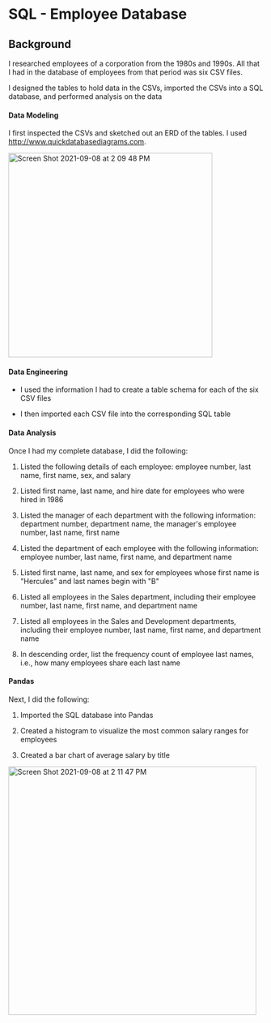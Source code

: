 # SQL - Employee Database

## Background

I researched employees of a corporation from the 1980s and 1990s. All that I had in the database of employees from that period was six CSV files.

I designed the tables to hold data in the CSVs, imported the CSVs into a SQL database, and performed analysis on the data

#### Data Modeling

I first inspected the CSVs and sketched out an ERD of the tables. I used http://www.quickdatabasediagrams.com.

<img width="403" margin ="400" alt="Screen Shot 2021-09-08 at 2 09 48 PM" src="https://user-images.githubusercontent.com/79863465/132570375-7006a96d-087d-4f79-96a1-71294f60adf9.png">

#### Data Engineering

* I used the information I had to create a table schema for each of the six CSV files

* I then imported each CSV file into the corresponding SQL table

#### Data Analysis

Once I had my complete database, I did the following:

1. Listed the following details of each employee: employee number, last name, first name, sex, and salary

2. Listed first name, last name, and hire date for employees who were hired in 1986

3. Listed the manager of each department with the following information: department number, department name, the manager's employee number, last name, first name

4. Listed the department of each employee with the following information: employee number, last name, first name, and department name

5. Listed first name, last name, and sex for employees whose first name is "Hercules" and last names begin with "B"

6. Listed all employees in the Sales department, including their employee number, last name, first name, and department name

7. Listed all employees in the Sales and Development departments, including their employee number, last name, first name, and department name

8. In descending order, list the frequency count of employee last names, i.e., how many employees share each last name

#### Pandas

Next, I did the following: 

1. Imported the SQL database into Pandas

2. Created a histogram to visualize the most common salary ranges for employees

3. Created a bar chart of average salary by title
<img width="490" alt="Screen Shot 2021-09-08 at 2 11 47 PM" src="https://user-images.githubusercontent.com/79863465/132570543-c5497450-f8ca-428a-8e93-dba3db9f6159.png">


